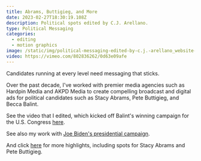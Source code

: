 ```yaml
---
title: Abrams, Buttigieg, and More
date: 2023-02-27T18:30:19.108Z
description: Political spots edited by C.J. Arellano.
type: Political Messaging
categories:
  - editing
  - motion graphics
image: /static/img/political-messaging-edited-by-c.j.-arellano_website-thumbnail.00_00_00_00.still001.jpg
video: https://vimeo.com/802836262/0d63e09afe
---
```

Candidates running at every level need messaging that sticks. 

Over the past decade, I've worked with premier media agencies such as Hardpin Media and AKPD Media to create compelling broadcast and digital ads for political candidates such as Stacy Abrams, Pete Buttigieg, and Becca Balint.

See the video that I edited, which kicked off Balint's winning campaign for the U.S. Congress [here](https://vimeo.com/802797644/7014fb7255).

See also my work with [Joe Biden's presidential campaign](https://www.cjarellano.com/project/biden-for-president). 

And click [here](https://vimeo.com/802836262/0d63e09afe) for more highlights, including spots for Stacy Abrams and Pete Buttigieg.